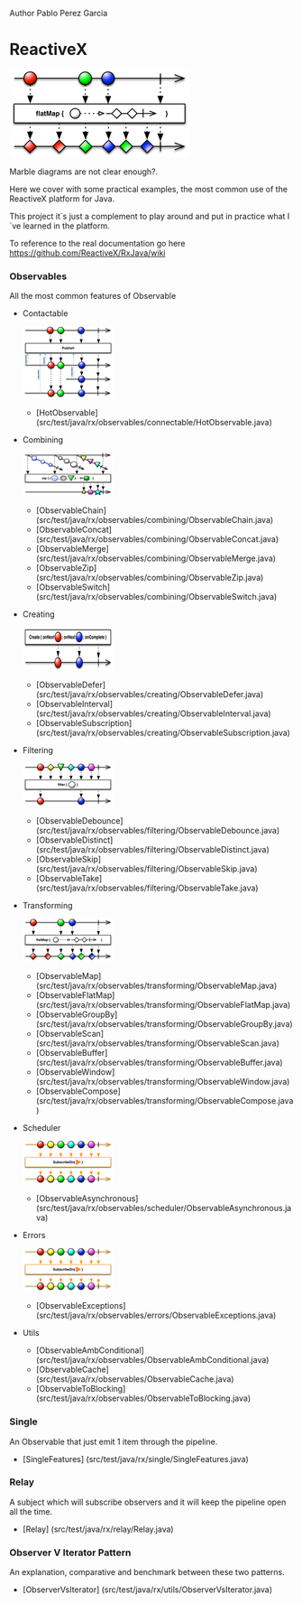 Author Pablo Perez Garcia 

# ReactiveX

![My image](src/main/resources/img/flatMap.png)

Marble diagrams are not clear enough?.

Here we cover with some practical examples, the most common use of the ReactiveX platform for Java.

This project it´s just a complement to play around and put in practice what I´ve learned in the platform.

To reference to the real documentation go here https://github.com/ReactiveX/RxJava/wiki


### Observables

All the most common features of Observable

* Contactable

    ![My image](src/main/resources/img/rsz_publishconnectc.png)
    * [HotObservable] (src/test/java/rx/observables/connectable/HotObservable.java)
 
- Combining

    ![My image](src/main/resources/img/rsz_1zipo.png)
    * [ObservableChain] (src/test/java/rx/observables/combining/ObservableChain.java)
    * [ObservableConcat] (src/test/java/rx/observables/combining/ObservableConcat.java)
    * [ObservableMerge] (src/test/java/rx/observables/combining/ObservableMerge.java)
    * [ObservableZip] (src/test/java/rx/observables/combining/ObservableZip.java)
    * [ObservableSwitch] (src/test/java/rx/observables/combining/ObservableSwitch.java)

* Creating

    ![My image](src/main/resources/img/rsz_1createc.png)
    * [ObservableDefer] (src/test/java/rx/observables/creating/ObservableDefer.java)
    * [ObservableInterval] (src/test/java/rx/observables/creating/ObservableInterval.java)
    * [ObservableSubscription] (src/test/java/rx/observables/creating/ObservableSubscription.java)
    
* Filtering

    ![My image](src/main/resources/img/rsz_1filter.png)
    * [ObservableDebounce] (src/test/java/rx/observables/filtering/ObservableDebounce.java)
    * [ObservableDistinct] (src/test/java/rx/observables/filtering/ObservableDistinct.java)
    * [ObservableSkip] (src/test/java/rx/observables/filtering/ObservableSkip.java)
    * [ObservableTake] (src/test/java/rx/observables/filtering/ObservableTake.java)

* Transforming

    ![My image](src/main/resources/img/rsz_flatmap.png)
    * [ObservableMap] (src/test/java/rx/observables/transforming/ObservableMap.java)
    * [ObservableFlatMap] (src/test/java/rx/observables/transforming/ObservableFlatMap.java)
    * [ObservableGroupBy] (src/test/java/rx/observables/transforming/ObservableGroupBy.java)
    * [ObservableScan] (src/test/java/rx/observables/transforming/ObservableScan.java)
    * [ObservableBuffer] (src/test/java/rx/observables/transforming/ObservableBuffer.java)
    * [ObservableWindow] (src/test/java/rx/observables/transforming/ObservableWindow.java)
    * [ObservableCompose] (src/test/java/rx/observables/transforming/ObservableCompose.java)

* Scheduler

    ![My image](src/main/resources/img/rsz_2subscribeonc.png)
    * [ObservableAsynchronous] (src/test/java/rx/observables/scheduler/ObservableAsynchronous.java)
    
* Errors

    ![My image](src/main/resources/img/rsz_2subscribeonc.png)
    * [ObservableExceptions] (src/test/java/rx/observables/errors/ObservableExceptions.java)
        
* Utils
    * [ObservableAmbConditional] (src/test/java/rx/observables/ObservableAmbConditional.java)
    * [ObservableCache] (src/test/java/rx/observables/ObservableCache.java)
    * [ObservableToBlocking] (src/test/java/rx/observables/ObservableToBlocking.java)


### Single

An Observable that just emit 1 item through the pipeline.

* [SingleFeatures] (src/test/java/rx/single/SingleFeatures.java)

### Relay

A subject which will subscribe observers and it will keep the pipeline open all the time.

* [Relay] (src/test/java/rx/relay/Relay.java)

### Observer V Iterator Pattern

An explanation, comparative and benchmark between these two patterns.

* [ObserverVsIterator] (src/test/java/rx/utils/ObserverVsIterator.java)

